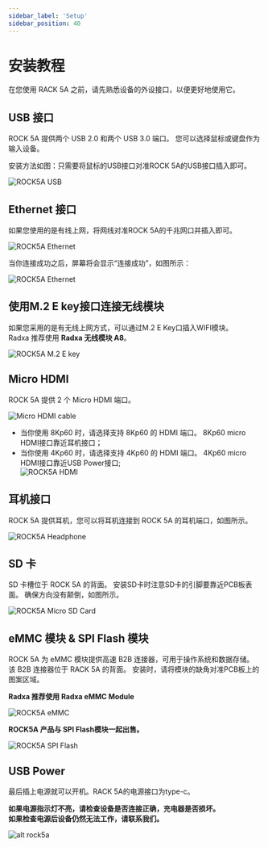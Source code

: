 ```yaml
---
sidebar_label: 'Setup'
sidebar_position: 40
---
```


# 安装教程

在您使用 RACK 5A 之前，请先熟悉设备的外设接口，以便更好地使用它。

## USB 接口
ROCK 5A 提供两个 USB 2.0 和两个 USB 3.0 端口。 您可以选择鼠标或键盘作为输入设备。   

安装方法如图：只需要将鼠标的USB接口对准ROCK 5A的USB接口插入即可。

![ROCK5A USB](/img/rock5a/rock5a_usb.webp)

## Ethernet 接口 
如果您使用的是有线上网，将网线对准ROCK 5A的千兆网口并插入即可。

![ROCK5A Ethernet](/img/rock5a/rock5a_ethernet_01.webp)

当你连接成功之后，屏幕将会显示“连接成功”，如图所示：

![ROCK5A Ethernet](/img/rock5a/rock5a_ethernet_02.webp)

## 使用M.2 E key接口连接无线模块
如果您采用的是有无线上网方式，可以通过M.2 E Key口插入WIFI模块。  
Radxa 推荐使用 **Radxa 无线模块 A8**。

![ROCK5A M.2 E key](/img/rock5a/rock5a_m2.webp)

## Micro HDMI
ROCK 5A 提供 2 个 Micro HDMI 端口。

![Micro HDMI cable](/img/accessories/micro-hdmi-cable-01.webp)
- 当你使用 8Kp60 时，请选择支持 8Kp60 的 HDMI 端口。 8Kp60 micro HDMI接口靠近耳机接口；  
- 当你使用 4Kp60 时，请选择支持 4Kp60 的 HDMI 端口。 4Kp60 micro HDMI接口靠近USB Power接口;  
![ROCK5A HDMI](/img/rock5a/rock5a_hdmi.webp)

## 耳机接口

ROCK 5A 提供耳机，您可以将耳机连接到 ROCK 5A 的耳机端口，如图所示。

![ROCK5A Headphone](/img/rock5a/rock5a_headphone.webp)

## SD 卡  
SD 卡槽位于 ROCK 5A 的背面。 安装SD卡时注意SD卡的引脚要靠近PCB板表面。 确保方向没有颠倒，如图所示。  

![ROCK5A Micro SD Card](/img/rock5a/rock5_sd.webp)

## eMMC 模块 & SPI Flash 模块

ROCK 5A 为 eMMC 模块提供高速 B2B 连接器，可用于操作系统和数据存储。      
该 B2B 连接器位于 RACK 5A 的背面。 安装时，请将模块的缺角对准PCB板上的图案区域。   

**Radxa 推荐使用 Radxa eMMC Module**

![ROCK5A eMMC](/img/rock5a/rock5a_emmc.webp)

**ROCK5A 产品与 SPI Flash模块一起出售。**

![ROCK5A SPI Flash](/img/rock5a/rock5a_flash.webp)


## USB Power
最后插上电源就可以开机。RACK 5A的电源接口为type-c。

**如果电源指示灯不亮，请检查设备是否连接正确，充电器是否损坏。**  
**如果检查电源后设备仍然无法工作，请联系我们。**  

![alt rock5a](/img/rock5a/rock5a_power.webp)












